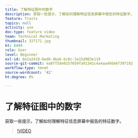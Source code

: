 ```yaml
---
title: 了解特征图中的数字
description: 获取一些提示，了解如何理解特征信息屏幕中报告的特征数字。
feature: Traits
topics: null
activity: use
doc-type: feature video
team: Technical Marketing
thumbnail: 327171.jpg
kt: 6494
role: User
level: Beginner
exl-id: 8e1a2410-6ed6-4bab-bc8c-3a15d903e119
source-git-commit: ea8ff5de0157659fa91341c4a4aa49de6f397192
workflow-type: tm+mt
source-wordcount: '42'
ht-degree: 0%

---
```


# 了解特征图中的数字

获取一些提示，了解如何理解特征信息屏幕中报告的特征数字。

>[!VIDEO](https://video.tv.adobe.com/v/340520/?quality=12&learn=on&captions=chi_hans)
